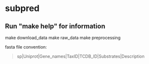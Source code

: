 # subpred

## Run "make help" for information

make download_data
make raw_data
make preprocessing


fasta file convention:

>sp|Uniprot|Gene_names|TaxID|TCDB_ID|Substrates|Description
